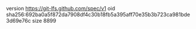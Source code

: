version https://git-lfs.github.com/spec/v1
oid sha256:692ba0a5f872da7908df4c30b18fb5a395aff70e35b3b723ca981bde3d69e76c
size 8899
